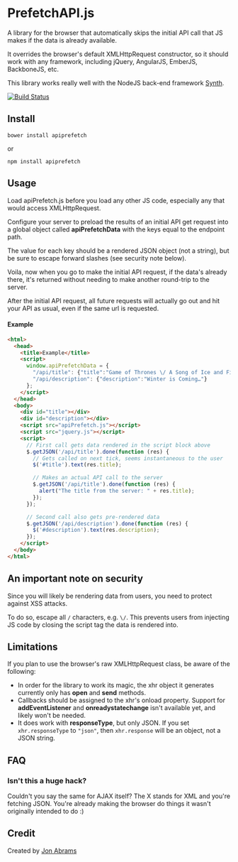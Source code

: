 # PrefetchAPI.js

A library for the browser that automatically skips the initial API call that JS makes if the data is already available.

It overrides the browser's default XMLHttpRequest constructor, so it should work with any framework, including jQuery, AngularJS, EmberJS, BackboneJS, etc.

This library works really well with the NodeJS back-end framework [Synth](https://www.synthjs.com/).

[![Build Status](https://travis-ci.org/JonAbrams/apiPrefetch.js.svg?branch=master)](https://travis-ci.org/JonAbrams/apiPrefetch.js)

## Install

`bower install apiprefetch`

or

`npm install apiprefetch`

## Usage

Load apiPrefetch.js before you load any other JS code, especially any that would access XMLHttpRequest.

Configure your server to preload the results of an initial API get request into a global object called **apiPrefetchData** with the keys equal to the endpoint path.

The value for each key should be a rendered JSON object (not a string), but be sure to escape forward slashes (see security note below).

Voila, now when you go to make the initial API request, if the data's already there, it's returned without needing to make another round-trip to the server.

After the initial API request, all future requests will actually go out and hit your API as usual, even if the same url is requested.


#### Example

```html
<html>
  <head>
    <title>Example</title>
    <script>
      window.apiPrefetchData = {
        "/api/title": {"title":"Game of Thrones \/ A Song of Ice and Fire"},
        "/api/description": {"description":"Winter is Coming…"}
      };
    </script>
  </head>
  <body>
    <div id="title"></div>
    <div id="description"></div>
    <script src="apiPrefetch.js"></script>
    <script src="jquery.js"></script>
    <script>
      // First call gets data rendered in the script block above
      $.getJSON('/api/title').done(function (res) {
        // Gets called on next tick, seems instantaneous to the user
        $('#title').text(res.title);

        // Makes an actual API call to the server
        $.getJSON('/api/title').done(function (res) {
          alert("The title from the server: " + res.title);
        });
      });

      // Second call also gets pre-rendered data
      $.getJSON('/api/description').done(function (res) {
        $('#description').text(res.description);
      });
    </script>
  </body>
</html>

```

## An important note on security

Since you will likely be rendering data from users, you need to protect against XSS attacks.

To do so, escape all `/` characters, e.g. `\/`. This prevents users from injecting JS code by closing the script tag the data is rendered into.

## Limitations

If you plan to use the browser's raw XMLHttpRequest class, be aware of the following:

- In order for the library to work its magic, the xhr object it generates currently only has **open** and **send** methods.
- Callbacks should be assigned to the xhr's onload property. Support for **addEventListener** and **onreadystatechange** isn't available yet, and likely won't be needed.
- It does work with **responseType**, but only JSON. If you set `xhr.responseType` to `"json"`, then `xhr.response` will be an object, not a JSON string.

## FAQ

### Isn't this a huge hack?

Couldn't you say the same for AJAX itself? The X stands for XML and you're fetching JSON. You're already making the browser do things it wasn't originally intended to do :)

## Credit

Created by [Jon Abrams](https://twitter.com/JonathanAbrams)
